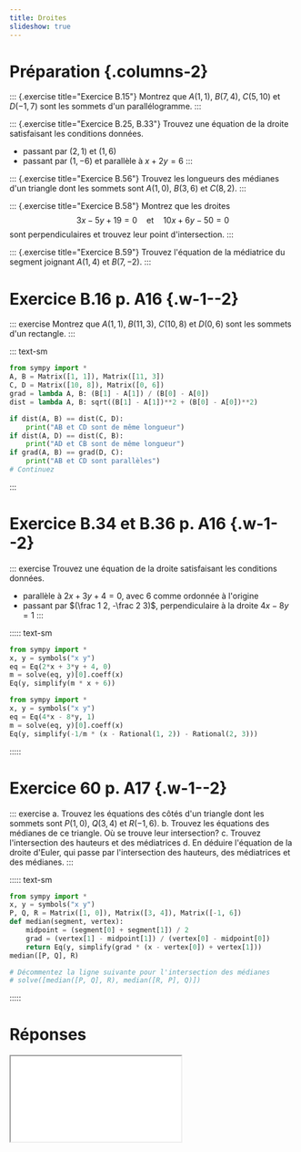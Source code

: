 ```yaml
---
title: Droites
slideshow: true
---
```


# Préparation {.columns-2}

::: {.exercise title="Exercice B.15"}
Montrez que $A(1, 1)$, $B(7, 4)$, $C(5, 10)$ et $D(-1, 7)$ sont les sommets d'un parallélogramme.
:::

::: {.exercise title="Exercice B.25, B.33"}
Trouvez une équation de la droite satisfaisant les conditions données.

- passant par $(2, 1)$ et $(1, 6)$
- passant par $(1, -6)$ et parallèle à $x + 2y = 6$
:::

::: {.exercise title="Exercice B.56"}
Trouvez les longueurs des médianes d'un triangle
dont les sommets sont $A(1, 0)$, $B(3, 6)$ et $C(8, 2)$.
:::

::: {.exercise title="Exercice B.58"}
Montrez que les droites
$$
3x - 5y + 19 = 0
\quad \text{et} \quad
10x + 6y - 50 = 0
$$
sont perpendiculaires et trouvez leur point d'intersection.
:::

::: {.exercise title="Exercice B.59"}
Trouvez l'équation de la médiatrice du segment joignant $A(1, 4)$ et $B(7, -2)$.
:::

# Exercice B.16 p. A16 {.w-1--2}

::: exercise
Montrez que $A(1, 1)$, $B(11, 3)$, $C(10, 8)$ et $D(0, 6)$ sont les sommets d'un rectangle.
:::

::: text-sm
~~~ python {.run}
from sympy import *
A, B = Matrix([1, 1]), Matrix([11, 3])
C, D = Matrix([10, 8]), Matrix([0, 6])
grad = lambda A, B: (B[1] - A[1]) / (B[0] - A[0])
dist = lambda A, B: sqrt((B[1] - A[1])**2 + (B[0] - A[0])**2)

if dist(A, B) == dist(C, D):
    print("AB et CD sont de même longueur")
if dist(A, D) == dist(C, B):
    print("AD et CB sont de même longueur")
if grad(A, B) == grad(D, C):
    print("AB et CD sont parallèles")
# Continuez
~~~
:::

# Exercice B.34 et B.36 p. A16 {.w-1--2}

::: exercise
Trouvez une équation de la droite satisfaisant les conditions données.

- parallèle à $2x + 3y + 4 = 0$, avec $6$ comme ordonnée à l'origine
- passant par $(\frac 1 2, -\frac 2 3)$, perpendiculaire à la droite $4x - 8y = 1$
:::

::::: text-sm
~~~ python {.run}
from sympy import *
x, y = symbols("x y")
eq = Eq(2*x + 3*y + 4, 0)
m = solve(eq, y)[0].coeff(x)
Eq(y, simplify(m * x + 6))
~~~

~~~ python {.run}
from sympy import *
x, y = symbols("x y")
eq = Eq(4*x - 8*y, 1)
m = solve(eq, y)[0].coeff(x)
Eq(y, simplify(-1/m * (x - Rational(1, 2)) - Rational(2, 3)))
~~~
:::::

# Exercice 60 p. A17 {.w-1--2}

::: exercise
a. Trouvez les équations des côtés d'un triangle
   dont les sommets sont $P(1, 0)$, $Q(3, 4)$ et $R(-1, 6)$.
b. Trouvez les équations des médianes de ce triangle.
   Où se trouve leur intersection?
c. Trouvez l'intersection des hauteurs et des médiatrices
d. En déduire l'équation de la droite d'Euler, qui passe par l'intersection des hauteurs, des médiatrices et des médianes.
:::

::::: text-sm
~~~ python {.run}
from sympy import *
x, y = symbols("x y")
P, Q, R = Matrix([1, 0]), Matrix([3, 4]), Matrix([-1, 6])
def median(segment, vertex):
    midpoint = (segment[0] + segment[1]) / 2
    grad = (vertex[1] - midpoint[1]) / (vertex[0] - midpoint[0])
    return Eq(y, simplify(grad * (x - vertex[0]) + vertex[1]))
median([P, Q], R)
~~~

~~~ python {.run}
# Décommentez la ligne suivante pour l'intersection des médianes
# solve([median([P, Q], R), median([R, P], Q)])
~~~
:::::

# Réponses

<Iframe class="w-full h-full" src="/documents/pm1c-answers.pdf#page=8" />
